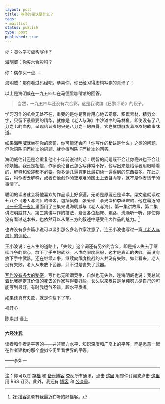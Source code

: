 ```yaml
--- 
layout: post
title: 写作的秘诀是什么？
tags: 
- maillist
status: publish
type: post
published: true
---
```


你：怎么学习虚构写作？

海明威：你买六合彩吗？

你：偶尔买一点……

海明威：那你看过码经吧，恭喜你，你已经习得虚构写作的真谛了！

以上是海明威在一九五四年在马德里咖啡馆的回答。

>当然，一九五四年还没有六合彩，这是我改编《巴黎评论》的段子。

学习习作的机会无处不在，重要的是你是否肯用心地去观察、积累素材，精剪文字，只留下最重要的精华，就像是《老人与海》中沙滩中的马林鱼，即使没有了八分之七的血肉，呈现给读者的只是八分之一的白骨，它也依然散发着浓浓的故事味道。

如果海明威就坐在你的面前，你可能还会问「你写作的秘诀是什么」之类的问题，但你问陈旧而扯淡的问题，就会得到陈旧而扯淡的回答。

海明威估计还是会重复他七十年前说过的话：明智的问题既不会让你高兴也不会让你烦恼。我还是相信，作家谈论自己怎么写非常不好，他写出来是给读者用眼睛看的，解释和论述都不必要。你多读几遍肯定比最初读一遍得到的东西要多。在此之后，叫作者去解释，或者在他创作的更艰难的国土上去当向导，就不是作者该干的事情了。

聪明的读者就会将他喜欢的作品读上好多遍，无论是原著还是译本。梁文道就读过七八个《老人与海》的译本，包括吴劳、张爱玲、余光中和李继宏的。他在最近的[《一千零一夜》](http://www.lizhi.fm/1324184/)里面用了三集来说海明威与《老人与海》，第一集讲故事，第二集讲海明威其人，第三集讲写作的技法，建议各位起床、走路、洗澡听一听，即使你没有看过这本书，也依然可以从第三方的叙述中感受伟大作品的魅力。[^1]

也许没有多少篇小说可以吸引那么多名作家注意了，连王小波也写过一篇[《老人与海》的评论。](https://www.douban.com/group/topic/9157391/)

王小波说：在人生的道路上，「失败」这个词还有另外的含义，即是指人失去了继续斗争的信心，放下了手中的武器。人类向限度屈服，这才是真正的失败。而没有放下手中武器，还在继续斗争，继续向限度挑战的人并没有失败。如此看来，老人没有失败。老人从未放下武器，只不过是丧失了武器。

[写作没有多大的秘密](http://note.openmindclub.com/essays/Tony-write.html)，写作也无所谓竞争，自然也无失败，连海明威也说：我总试着比我确定其价值的死去的作家写得要好些。长久以来我只是单纯努力尽自己的可能写到最好。有时我运气不错，超水平发挥。

如果还真有失败，就是你放下了笔。

祝开心

陈素封 谨上

----

**六经注我**

读者和作者是平等的——并非智力水平、知识深度和广度上的平等，而是愿意一起在作者建构的那个虚拟空间里看世界的平等。

——李如一

----

注：你可以在 [存档](http://tinyletter.com/cnfeat/archive) 和 [备份博客](mesule.com) 查阅所有通讯，点击 [这里](http://tinyletter.com/cnfeat) 用邮件订阅或点击  [这里](http://mesule.com/feed/) 用 RSS 订阅。此外，我还有 [博客](cnfeat.com) 和 [公众号](http://t.cn/RGaif2N)。


[^1]: [好·播客清单](http://mesule.com/2016/04/GoodPodcastList)有我最近在听的好播客。